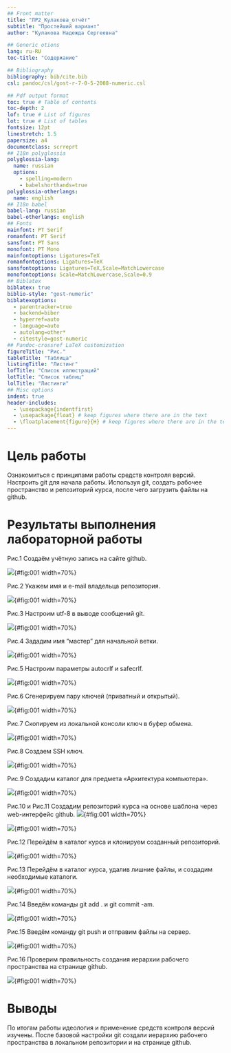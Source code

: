 ```yaml
---
## Front matter
title: "ЛР2_Кулакова_отчёт"
subtitle: "Простейший вариант"
author: "Кулакова Надежда Сергеевна"

## Generic otions
lang: ru-RU
toc-title: "Содержание"

## Bibliography
bibliography: bib/cite.bib
csl: pandoc/csl/gost-r-7-0-5-2008-numeric.csl

## Pdf output format
toc: true # Table of contents
toc-depth: 2
lof: true # List of figures
lot: true # List of tables
fontsize: 12pt
linestretch: 1.5
papersize: a4
documentclass: scrreprt
## I18n polyglossia
polyglossia-lang:
  name: russian
  options:
	- spelling=modern
	- babelshorthands=true
polyglossia-otherlangs:
  name: english
## I18n babel
babel-lang: russian
babel-otherlangs: english
## Fonts
mainfont: PT Serif
romanfont: PT Serif
sansfont: PT Sans
monofont: PT Mono
mainfontoptions: Ligatures=TeX
romanfontoptions: Ligatures=TeX
sansfontoptions: Ligatures=TeX,Scale=MatchLowercase
monofontoptions: Scale=MatchLowercase,Scale=0.9
## Biblatex
biblatex: true
biblio-style: "gost-numeric"
biblatexoptions:
  - parentracker=true
  - backend=biber
  - hyperref=auto
  - language=auto
  - autolang=other*
  - citestyle=gost-numeric
## Pandoc-crossref LaTeX customization
figureTitle: "Рис."
tableTitle: "Таблица"
listingTitle: "Листинг"
lofTitle: "Список иллюстраций"
lotTitle: "Список таблиц"
lolTitle: "Листинги"
## Misc options
indent: true
header-includes:
  - \usepackage{indentfirst}
  - \usepackage{float} # keep figures where there are in the text
  - \floatplacement{figure}{H} # keep figures where there are in the text
---
```


# Цель работы

Ознакомиться с принципами работы средств контроля версий. Настроить git
для начала работы. Используя git, создать рабочее пространство и
репозиторий курса, после чего загрузить файлы на github.

# Результаты выполнения лабораторной работы

Рис.1 Создаём учётную запись на сайте github.

![](image/1.jpg){#fig:001 width=70%}

Рис.2 Укажем имя и e-mail владельца репозитория.

![](image/2.jpg){#fig:001 width=70%}

Рис.3 Настроим utf-8 в выводе сообщений git.

![](image/3.jpg){#fig:001 width=70%}

Рис.4 Зададим имя “мастер” для начальной ветки.

![](image/4.jpg){#fig:001 width=70%}

Рис.5 Настроим параметры autocrlf и safecrlf.

![](image/5.jpg){#fig:001 width=70%}

Рис.6 Сгенерируем пару ключей (приватный и открытый).

![](image/6.jpg){#fig:001 width=70%}

Рис.7 Скопируем из локальной консоли ключ в буфер обмена.

![](image/7.jpg){#fig:001 width=70%}

Рис.8 Создаем SSH ключ.

![](image/8.jpg){#fig:001 width=70%}

Рис.9 Создадим каталог для предмета «Архитектура компьютера».

![](image/9.jpg){#fig:001 width=70%}

Рис.10 и Рис.11 Создадим репозиторий курса на основе шаблона через web-интерфейс github.
![](image/10.jpg){#fig:001 width=70%}

![](image/11.jpg){#fig:001 width=70%}

Рис.12 Перейдём в каталог курса и клонируем созданный репозиторий.

![](image/12.jpg){#fig:001 width=70%}

Рис.13 Перейдём в каталог курса, удалив лишние файлы, и создадим необходимые
каталоги.

![](image/13.jpg){#fig:001 width=70%}

Рис.14 Введём команды git add . и git commit -am.

![](image/14.jpg){#fig:001 width=70%}

Рис.15 Введём команду git push и отправим файлы на сервер.

![](image/15.jpg){#fig:001 width=70%}

Рис.16 Проверим правильность создания иерархии рабочего пространства на
странице github.

![](image/16.jpg){#fig:001 width=70%}



# Выводы

По итогам работы идеология и применение средств контроля версий изучены.
После базовой настройки git создали иерархию рабочего пространства в
локальном репозитории и на странице github.

